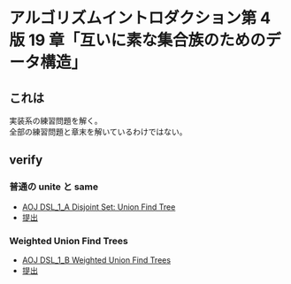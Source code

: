 # アルゴリズムイントロダクション第 4 版 19 章「互いに素な集合族のためのデータ構造」

## これは

実装系の練習問題を解く。  
全部の練習問題と章末を解いているわけではない。

## verify

### 普通の unite と same

- [AOJ DSL_1_A Disjoint Set: Union Find Tree](https://judge.u-aizu.ac.jp/onlinejudge/description.jsp?id=DSL_1_A)
- [提出](https://judge.u-aizu.ac.jp/onlinejudge/review.jsp?rid=10696984#1)

### Weighted Union Find Trees

- [AOJ DSL_1_B Weighted Union Find Trees](https://judge.u-aizu.ac.jp/onlinejudge/description.jsp?id=DSL_1_B)
- [提出](https://judge.u-aizu.ac.jp/onlinejudge/review.jsp?rid=10697877#1)
